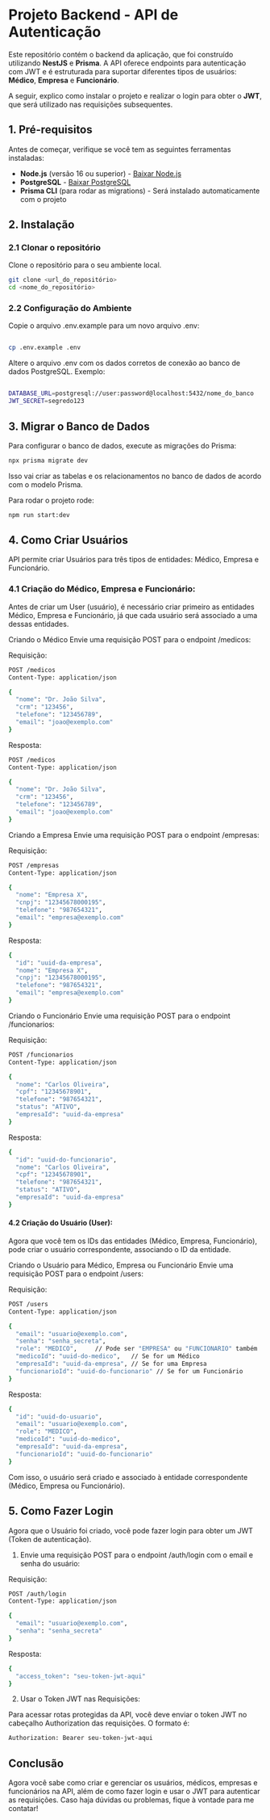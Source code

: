 # Projeto Backend - API de Autenticação

Este repositório contém o backend da aplicação, que foi construído utilizando **NestJS** e **Prisma**. A API oferece endpoints para autenticação com JWT e é estruturada para suportar diferentes tipos de usuários: **Médico**, **Empresa** e **Funcionário**.

A seguir, explico como instalar o projeto e realizar o login para obter o **JWT**, que será utilizado nas requisições subsequentes.

## 1. Pré-requisitos

Antes de começar, verifique se você tem as seguintes ferramentas instaladas:

- **Node.js** (versão 16 ou superior) - [Baixar Node.js](https://nodejs.org/)
- **PostgreSQL** - [Baixar PostgreSQL](https://www.postgresql.org/download/)
- **Prisma CLI** (para rodar as migrations) - Será instalado automaticamente com o projeto

## 2. Instalação

### 2.1 Clonar o repositório

Clone o repositório para o seu ambiente local.

```bash
git clone <url_do_repositório>
cd <nome_do_repositório>
```

### 2.2 Configuração do Ambiente

Copie o arquivo .env.example para um novo arquivo .env:

```bash

cp .env.example .env
```

Altere o arquivo .env com os dados corretos de conexão ao banco de dados PostgreSQL. Exemplo:

```bash

DATABASE_URL=postgresql://user:password@localhost:5432/nome_do_banco
JWT_SECRET=segredo123
```

## 3. Migrar o Banco de Dados
Para configurar o banco de dados, execute as migrações do Prisma:

```bash
npx prisma migrate dev
```
Isso vai criar as tabelas e os relacionamentos no banco de dados de acordo com o modelo Prisma.

Para rodar o projeto rode:
```bash
npm run start:dev
```

## 4. Como Criar Usuários
 API permite criar Usuários para três tipos de entidades: Médico, Empresa e Funcionário.

### 4.1 Criação do Médico, Empresa e Funcionário:

Antes de criar um User (usuário), é necessário criar primeiro as entidades Médico, Empresa e Funcionário, já que cada usuário será associado a uma dessas entidades.

Criando o Médico
Envie uma requisição POST para o endpoint /medicos:

Requisição:
```bash
POST /medicos
Content-Type: application/json

{
  "nome": "Dr. João Silva",
  "crm": "123456",
  "telefone": "123456789",
  "email": "joao@exemplo.com"
}
```

Resposta:
```bash
POST /medicos
Content-Type: application/json

{
  "nome": "Dr. João Silva",
  "crm": "123456",
  "telefone": "123456789",
  "email": "joao@exemplo.com"
}
```

Criando a Empresa
Envie uma requisição POST para o endpoint /empresas:

Requisição:
```bash
POST /empresas
Content-Type: application/json

{
  "nome": "Empresa X",
  "cnpj": "12345678000195",
  "telefone": "987654321",
  "email": "empresa@exemplo.com"
}
```

Resposta:
```bash
{
  "id": "uuid-da-empresa",
  "nome": "Empresa X",
  "cnpj": "12345678000195",
  "telefone": "987654321",
  "email": "empresa@exemplo.com"
}
```

Criando o Funcionário
Envie uma requisição POST para o endpoint /funcionarios:

Requisição:
```bash
POST /funcionarios
Content-Type: application/json

{
  "nome": "Carlos Oliveira",
  "cpf": "12345678901",
  "telefone": "987654321",
  "status": "ATIVO",
  "empresaId": "uuid-da-empresa"
}

```

Resposta:
```bash
{
  "id": "uuid-do-funcionario",
  "nome": "Carlos Oliveira",
  "cpf": "12345678901",
  "telefone": "987654321",
  "status": "ATIVO",
  "empresaId": "uuid-da-empresa"
}
```

#### 4.2 Criação do Usuário (User):

Agora que você tem os IDs das entidades (Médico, Empresa, Funcionário), pode criar o usuário correspondente, associando o ID da entidade.

Criando o Usuário para Médico, Empresa ou Funcionário
Envie uma requisição POST para o endpoint /users:

Requisição:
```bash
POST /users
Content-Type: application/json

{
  "email": "usuario@exemplo.com",
  "senha": "senha_secreta",
  "role": "MEDICO",     // Pode ser "EMPRESA" ou "FUNCIONARIO" também
  "medicoId": "uuid-do-medico",   // Se for um Médico
  "empresaId": "uuid-da-empresa", // Se for uma Empresa
  "funcionarioId": "uuid-do-funcionario" // Se for um Funcionário
}
```

Resposta:
```bash
{
  "id": "uuid-do-usuario",
  "email": "usuario@exemplo.com",
  "role": "MEDICO",
  "medicoId": "uuid-do-medico",
  "empresaId": "uuid-da-empresa",
  "funcionarioId": "uuid-do-funcionario"
}
```

Com isso, o usuário será criado e associado à entidade correspondente (Médico, Empresa ou Funcionário).


## 5. Como Fazer Login
Agora que o Usuário foi criado, você pode fazer login para obter um JWT (Token de autenticação).

1. Envie uma requisição POST para o endpoint /auth/login com o email e senha do usuário:

Requisição:

```bash
POST /auth/login
Content-Type: application/json

{
  "email": "usuario@exemplo.com",
  "senha": "senha_secreta"
}
```

Resposta:

```bash
{
  "access_token": "seu-token-jwt-aqui"
}
```
2. Usar o Token JWT nas Requisições:

Para acessar rotas protegidas da API, você deve enviar o token JWT no cabeçalho Authorization das requisições. O formato é:
```bash
Authorization: Bearer seu-token-jwt-aqui
```

## Conclusão
Agora você sabe como criar e gerenciar os usuários, médicos, empresas e funcionários na API, além de como fazer login e usar o JWT para autenticar as requisições. Caso haja dúvidas ou problemas, fique à vontade para me contatar!


